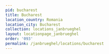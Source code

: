 ```yaml
---
pid: bucharest
title: Bucharest
location_country: Romania
location_city: Bucharest
collection: locations_janbrueghel
layout: locationpage_janbrueghel
order: '093'
permalink: /janbrueghel/locations/bucharest
---
```

